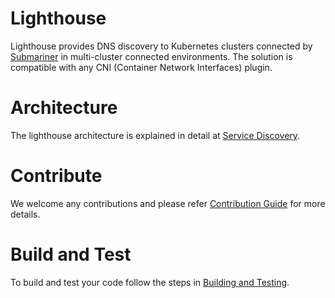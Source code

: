 # Lighthouse 
Lighthouse provides DNS discovery to Kubernetes clusters connected by [Submariner](https://github.com/submariner-io/submariner) in multi-cluster connected environments. The solution is compatible with any CNI (Container Network Interfaces) plugin.

# Architecture
The lighthouse architecture is explained in detail at [Service Discovery](https://submariner-io.github.io/architecture/service-discovery/).

# Contribute
We welcome any contributions and please refer [Contribution Guide](https://submariner-io.github.io/contributing/lighthouse/) for more details.

# Build and Test
To build and test your code follow the steps in [Building and Testing](https://submariner-io.github.io/contributing/building_testing/).
